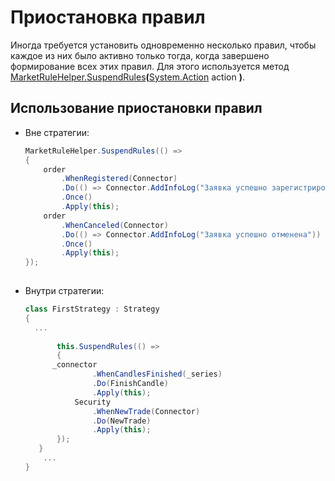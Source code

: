 # Приостановка правил

Иногда требуется установить одновременно несколько правил, чтобы каждое из них было активно только тогда, когда завершено формирование всех этих правил. Для этого используется метод [MarketRuleHelper.SuspendRules](xref:StockSharp.Algo.MarketRuleHelper.SuspendRules(System.Action))**(**[System.Action](xref:System.Action) action **)**. 

## Использование приостановки правил

- Вне стратегии:

  ```cs
  MarketRuleHelper.SuspendRules(() =>
  {
      order
          .WhenRegistered(Connector)
          .Do(() => Connector.AddInfoLog("Заявка успешно зарегистрирована"))
          .Once()
          .Apply(this);
      order
          .WhenCanceled(Connector)
          .Do(() => Connector.AddInfoLog("Заявка успешно отменена"))
          .Once()
          .Apply(this);
  });
  							
  ```
- Внутри стратегии:

  ```cs
  class FirstStrategy : Strategy
  {
  	...
  	
         this.SuspendRules(() =>
         {
  		_connector
                 .WhenCandlesFinished(_series)
                 .Do(FinishCandle)
                 .Apply(this);
             Security
                 .WhenNewTrade(Connector)
                 .Do(NewTrade)
                 .Apply(this);
         });
     }
      ...
  }
  							
  ```
